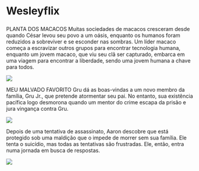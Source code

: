 # Wesleyflix
###

PLANTA DOS MACACOS
Muitas sociedades de macacos cresceram desde quando César levou seu povo a um oásis, enquanto os humanos foram reduzidos a sobreviver e se esconder nas sombras. Um líder macaco começa a escravizar outros grupos para encontrar tecnologia humana, enquanto um jovem macaco, que viu seu clã ser capturado, embarca em uma viagem para encontrar a liberdade, sendo uma jovem humana a chave para todos.

![](https://media1.tenor.com/m/oA9uNV2MM4sAAAAd/monkey.gif)

MEU MALVADO FAVORITO
Gru dá as boas-vindas a um novo membro da família, Gru Jr., que pretende atormentar seu pai. No entanto, sua existência pacífica logo desmorona quando um mentor do crime escapa da prisão e jura vingança contra Gru.

![](https://media1.tenor.com/m/BRbVp-tigBEAAAAC/gru-despicable-me.gif)

Depois de uma tentativa de assassinato, Aaron descobre que está protegido sob uma maldição que o impede de morrer sem sua família. Ele tenta o suicídio, mas todas as tentativas são frustradas. Ele, então, entra numa jornada em busca de respostas.


![](https://media1.tenor.com/m/EfHISpAsqv8AAAAC/scorpion-scorpion-stare.gif)




